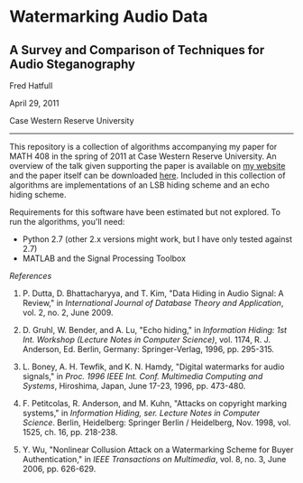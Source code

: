 Watermarking Audio Data
=======================

A Survey and Comparison of Techniques for Audio Steganography
-------------------------------------------------------------

Fred Hatfull

April 29, 2011

Case Western Reserve University

---------------------------------------------------

This repository is a collection of algorithms accompanying my paper for MATH 408 in the spring of 2011 at Case Western Reserve University. 
An overview of the talk given supporting the paper is available on [my website](http://fredhatfull.com/2011/04/29/how-to-watermark-audio/) and the paper itself can be downloaded [here](http://fredhatfull.com/media/talks/watermarking_audio/Watermarking%20Audio%20Data.pdf).
Included in this collection of algorithms are implementations of an LSB hiding scheme and an echo hiding scheme. 

Requirements for this software have been estimated but not explored. To run the algorithms, you'll need:

* Python 2.7 (other 2.x versions might work, but I have only tested against 2.7)
* MATLAB and the Signal Processing Toolbox

_References_

1.    P. Dutta, D. Bhattacharyya, and T. Kim, "Data Hiding in Audio Signal: A Review," in _International Journal of Database Theory and Application_, vol. 2, no. 2, June 2009.

2.    D. Gruhl, W. Bender, and A. Lu, "Echo hiding," in _Information Hiding: 1st Int. Workshop (Lecture Notes in Computer Science)_, vol. 1174, R. J. Anderson, Ed. Berlin, Germany: Springer-Verlag, 1996, pp. 295-315.

3.    L. Boney, A. H. Tewfik, and K. N. Hamdy, "Digital watermarks for audio signals," in _Proc. 1996 IEEE Int. Conf. Multimedia Computing and Systems_, Hiroshima, Japan, June 17-23, 1996, pp. 473-480.

4.    F. Petitcolas, R. Anderson, and M. Kuhn, "Attacks on copyright marking systems," in _Information Hiding, ser. Lecture Notes in Computer Science_. Berlin, Heidelberg: Springer Berlin / Heidelberg, Nov. 1998, vol. 1525, ch. 16, pp. 218-238.

5.    Y. Wu, "Nonlinear Collusion Attack on a Watermarking Scheme for Buyer Authentication," in _IEEE Transactions on Multimedia_, vol. 8, no. 3, June 2006, pp. 626-629.

